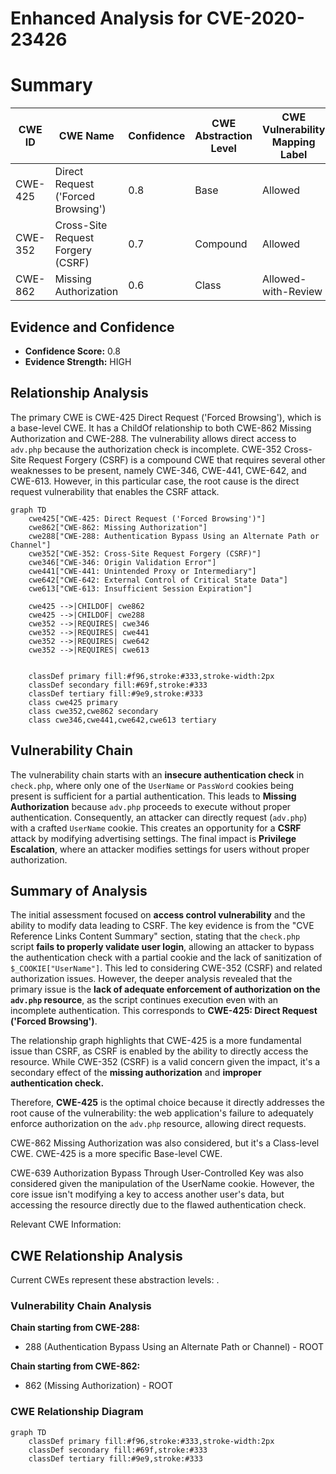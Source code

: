 # Enhanced Analysis for CVE-2020-23426

# Summary
| CWE ID | CWE Name | Confidence | CWE Abstraction Level | CWE Vulnerability Mapping Label | CWE-Vulnerability Mapping Notes |
|---|---|---|---|---|---|
| CWE-425 | Direct Request ('Forced Browsing') | 0.8 | Base | Allowed | Primary CWE |
| CWE-352 | Cross-Site Request Forgery (CSRF) | 0.7 | Compound | Allowed | Secondary Candidate |
| CWE-862 | Missing Authorization | 0.6 | Class | Allowed-with-Review | Secondary Candidate |

## Evidence and Confidence

*   **Confidence Score:** 0.8
*   **Evidence Strength:** HIGH

## Relationship Analysis
The primary CWE is CWE-425 Direct Request ('Forced Browsing'), which is a base-level CWE. It has a ChildOf relationship to both CWE-862 Missing Authorization and CWE-288. The vulnerability allows direct access to `adv.php` because the authorization check is incomplete. CWE-352 Cross-Site Request Forgery (CSRF) is a compound CWE that requires several other weaknesses to be present, namely CWE-346, CWE-441, CWE-642, and CWE-613. However, in this particular case, the root cause is the direct request vulnerability that enables the CSRF attack.

```mermaid
graph TD
    cwe425["CWE-425: Direct Request ('Forced Browsing')"]
    cwe862["CWE-862: Missing Authorization"]
    cwe288["CWE-288: Authentication Bypass Using an Alternate Path or Channel"]
    cwe352["CWE-352: Cross-Site Request Forgery (CSRF)"]
    cwe346["CWE-346: Origin Validation Error"]
    cwe441["CWE-441: Unintended Proxy or Intermediary"]
    cwe642["CWE-642: External Control of Critical State Data"]
    cwe613["CWE-613: Insufficient Session Expiration"]

    cwe425 -->|CHILDOF| cwe862
    cwe425 -->|CHILDOF| cwe288
    cwe352 -->|REQUIRES| cwe346
    cwe352 -->|REQUIRES| cwe441
    cwe352 -->|REQUIRES| cwe642
    cwe352 -->|REQUIRES| cwe613
    

    classDef primary fill:#f96,stroke:#333,stroke-width:2px
    classDef secondary fill:#69f,stroke:#333
    classDef tertiary fill:#9e9,stroke:#333
    class cwe425 primary
    class cwe352,cwe862 secondary
    class cwe346,cwe441,cwe642,cwe613 tertiary
```

## Vulnerability Chain
The vulnerability chain starts with an **insecure authentication check** in `check.php`, where only one of the `UserName` or `PassWord` cookies being present is sufficient for a partial authentication. This leads to **Missing Authorization** because `adv.php` proceeds to execute without proper authentication. Consequently, an attacker can directly request (`adv.php`) with a crafted `UserName` cookie. This creates an opportunity for a **CSRF** attack by modifying advertising settings. The final impact is **Privilege Escalation**, where an attacker modifies settings for users without proper authorization.

## Summary of Analysis
The initial assessment focused on **access control vulnerability** and the ability to modify data leading to CSRF. The key evidence is from the "CVE Reference Links Content Summary" section, stating that the `check.php` script **fails to properly validate user login**, allowing an attacker to bypass the authentication check with a partial cookie and the lack of sanitization of `$_COOKIE["UserName"]`. This led to considering CWE-352 (CSRF) and related authorization issues. However, the deeper analysis revealed that the primary issue is the **lack of adequate enforcement of authorization on the `adv.php` resource**, as the script continues execution even with an incomplete authentication. This corresponds to **CWE-425: Direct Request ('Forced Browsing')**.

The relationship graph highlights that CWE-425 is a more fundamental issue than CSRF, as CSRF is enabled by the ability to directly access the resource. While CWE-352 (CSRF) is a valid concern given the impact, it's a secondary effect of the **missing authorization** and **improper authentication check.**

Therefore, **CWE-425** is the optimal choice because it directly addresses the root cause of the vulnerability: the web application's failure to adequately enforce authorization on the `adv.php` resource, allowing direct requests.

CWE-862 Missing Authorization was also considered, but it's a Class-level CWE. CWE-425 is a more specific Base-level CWE.

CWE-639 Authorization Bypass Through User-Controlled Key was also considered given the manipulation of the UserName cookie. However, the core issue isn't modifying a key to access another user's data, but accessing the resource directly due to the flawed authentication check.

Relevant CWE Information:


## CWE Relationship Analysis

Current CWEs represent these abstraction levels: .


### Vulnerability Chain Analysis

**Chain starting from CWE-288:**
- 288 (Authentication Bypass Using an Alternate Path or Channel) - ROOT


**Chain starting from CWE-862:**
- 862 (Missing Authorization) - ROOT



### CWE Relationship Diagram

```mermaid
graph TD
    classDef primary fill:#f96,stroke:#333,stroke-width:2px
    classDef secondary fill:#69f,stroke:#333
    classDef tertiary fill:#9e9,stroke:#333
```